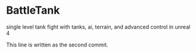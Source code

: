 # BattleTank
single level tank fight with tanks, ai, terrain, and advanced control in unreal 4

This line is written as the second commit.
